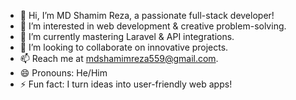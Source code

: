 - 👋 Hi, I’m MD Shamim Reza, a passionate full-stack developer!
- 👀 I’m interested in web development & creative problem-solving.
- 🌱 I’m currently mastering Laravel & API integrations.
- 💞️ I’m looking to collaborate on innovative projects.      
- 📫 Reach me at mdshamimreza559@gmail.com.
- 😄 Pronouns: He/Him
- ⚡ Fun fact: I turn ideas into user-friendly web apps!

